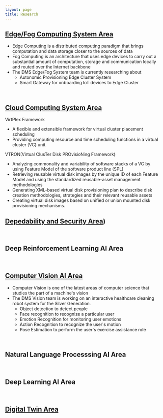 ```yaml
---
layout: page
title: Research
---
```


## [Edge/Fog Computing System Area](./EdgeFogSystem)
- Edge Computing is a distributed computing paradigm that brings computation and data storage closer to the sources of data
- Fog Computing is an architecture that uses edge devices to carry out a substantial amount of computation, storage and communication locally and routed over the Internet backbone
- The DMS Edge/Fog System team is currently researching about
	- Autonomic Provisioning Edge Cluster System
	- Smart Gateway for onboarding IoT devices to Edge Cluster
<br/>


## [Cloud Computing System Area](./CloudComputingSystemArea.md)
VirtPlex Framework
- A flexible and extensible framework for virtual cluster placement scheduling
- Providing computing resource and time scheduling functions in a virtual cluster (VC) unit.

VTRON(Virtual ClusTer Disk PROvisioNing Framework)
- Analyzing commonality and variability of software stacks of a VC by using Feature Model of the software product line (SPL)
- Retrieving reusable virtual disk images by the unique ID of each Feature Model and using the standardized reusable-asset management methodologies
- Generating XML-based virtual disk provisioning plan to describe disk creation methodologies, strategies and their relevant reusable assets
- Creating virtual disk images based on unified or union mounted disk provisioning mechanisms.


## [Depedability and Security Area](./DependabilitySecurity.md))

<br/>

## Deep Reinforcement Learning AI Area
<br/>


## [Computer Vision AI Area](./ComputerVisionAI.md)
- Computer Vision is one of the latest areas of computer science that studies the part of a machine's vision
- The DMS Vision team is working on an interactive healthcare cleaning robot system for the Silver Generation.
	- Object detection to detect people
	- Face recognition to recognize a particular user
	- Emotion Recognition for monitoring user emotions
	- Action Recognition to recognize the user's motion
	- Pose Estimation to perform the user's exercise assistance role

<br/>


## Natural Language Processsing AI Area
<br/>

## Deep Learning AI Area
<br/>


## [Digital Twin Area](./DigitalTwin.md)

<br/>
